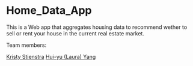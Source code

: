 # Home_Data_App

This is a Web app that aggregates housing data to recommend wether to sell or rent your house in the current real estate market.

Team members: 

[Kristy Stienstra](https://github.com/KristyStien)
[Hui-yu (Laura) Yang](https://github.com/huiyuandiknow)
